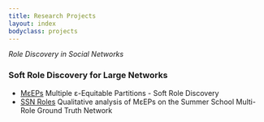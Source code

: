 ```yaml
---
title: Research Projects
layout: index
bodyclass: projects
---
```


*Role Discovery in Social Networks*

### Soft Role Discovery for Large Networks

* [M&epsilon;EPs](https://www.dropbox.com/s/mw590lpgre5bxiq/meeps.pdf?dl=0) <span>Multiple &epsilon;-Equitable Partitions - Soft Role Discovery</span>
* [SSN Roles](http://randomsurfer.in/summer.html) <span>Qualitative analysis of M&epsilon;EPs on the Summer School Multi-Role Ground Truth Network</span>
